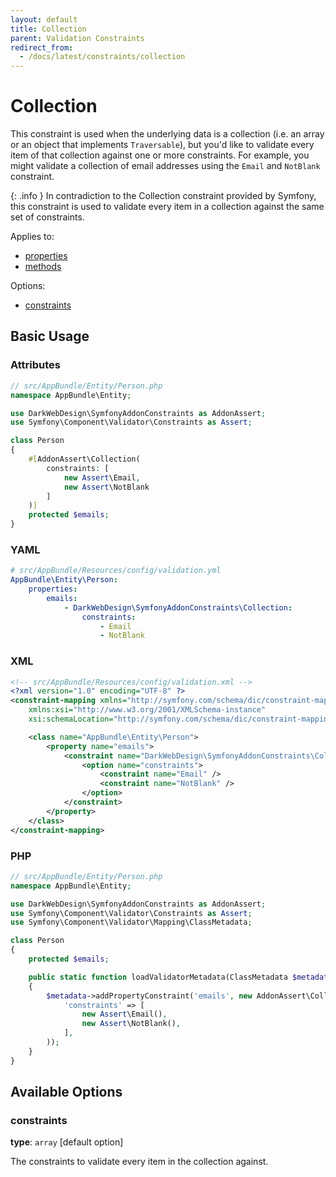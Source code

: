 ```yaml
---
layout: default
title: Collection
parent: Validation Constraints
redirect_from:
  - /docs/latest/constraints/collection
---
```


# Collection

This constraint is used when the underlying data is a collection (i.e. an array or an object that
implements `Traversable`), but you'd like to validate every item of that collection against one or more
constraints. For example, you might validate a collection of email addresses using the `Email` and
`NotBlank` constraint.

{: .info }
In contradiction to the Collection constraint provided by Symfony, this constraint is used to validate
every item in a collection against the same set of constraints.

Applies to:

* [properties](http://symfony.com/doc/6.3/validation.html#properties)
* [methods](http://symfony.com/doc/6.3/validation.html#getters)

Options:

* [constraints](#constraints)

## Basic Usage

### Attributes

```php
// src/AppBundle/Entity/Person.php
namespace AppBundle\Entity;

use DarkWebDesign\SymfonyAddonConstraints as AddonAssert;
use Symfony\Component\Validator\Constraints as Assert;

class Person
{
    #[AddonAssert\Collection(
        constraints: [
            new Assert\Email,
            new Assert\NotBlank
        ]
    )]
    protected $emails;
}
```

### YAML

```yaml
# src/AppBundle/Resources/config/validation.yml
AppBundle\Entity\Person:
    properties:
        emails:
            - DarkWebDesign\SymfonyAddonConstraints\Collection:
                constraints:
                    - Email
                    - NotBlank
```

### XML

```xml
<!-- src/AppBundle/Resources/config/validation.xml -->
<?xml version="1.0" encoding="UTF-8" ?>
<constraint-mapping xmlns="http://symfony.com/schema/dic/constraint-mapping"
    xmlns:xsi="http://www.w3.org/2001/XMLSchema-instance"
    xsi:schemaLocation="http://symfony.com/schema/dic/constraint-mapping http://symfony.com/schema/dic/constraint-mapping/constraint-mapping-1.0.xsd">

    <class name="AppBundle\Entity\Person">
        <property name="emails">
            <constraint name="DarkWebDesign\SymfonyAddonConstraints\Collection">
                <option name="constraints">
                    <constraint name="Email" />
                    <constraint name="NotBlank" />
                </option>
            </constraint>
        </property>
    </class>
</constraint-mapping>
```

### PHP

```php
// src/AppBundle/Entity/Person.php
namespace AppBundle\Entity;

use DarkWebDesign\SymfonyAddonConstraints as AddonAssert;
use Symfony\Component\Validator\Constraints as Assert;
use Symfony\Component\Validator\Mapping\ClassMetadata;

class Person
{
    protected $emails;

    public static function loadValidatorMetadata(ClassMetadata $metadata)
    {
        $metadata->addPropertyConstraint('emails', new AddonAssert\Collection(
            'constraints' => [
                new Assert\Email(),
                new Assert\NotBlank(),
            ],
        ));
    }
}
```

## Available Options

### constraints

**type**: `array` [default option]

The constraints to validate every item in the collection against.
